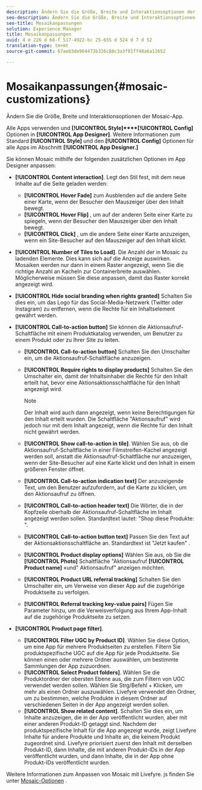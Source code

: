 ```yaml
---
description: Ändern Sie die Größe, Breite und Interaktionsoptionen der Mosaic-App.
seo-description: Ändern Sie die Größe, Breite und Interaktionsoptionen der Mosaic-App.
seo-title: Mosaikanpassungen
solution: Experience Manager
title: Mosaikanpassungen
uuid: 4 e 226 d 68-f 517-4922-bc 25-655 d 524 d 7 d 52
translation-type: tm+mt
source-git-commit: 67aeb3de964473b326c88c3a3f81ff48a6a12652

---
```



# Mosaikanpassungen{#mosaic-customizations}

Ändern Sie die Größe, Breite und Interaktionsoptionen der Mosaic-App.

Alle Apps verwenden und **[!UICONTROL Style]****[!UICONTROL Config]** Optionen in **[!UICONTROL App Designer]**. Weitere Informationen zum Standard **[!UICONTROL Style]** und den **[!UICONTROL Config]** Optionen für alle Apps im Abschnitt **[!UICONTROL App Designer.]**

Sie können Mosaic mithilfe der folgenden zusätzlichen Optionen im App Designer anpassen:

* **[!UICONTROL Content interaction]**. Legt den Stil fest, mit dem neue Inhalte auf die Seite geladen werden:

   * **[!UICONTROL Hover Fade]** zum Ausblenden auf die andere Seite einer Karte, wenn der Besucher den Mauszeiger über den Inhalt bewegt.
   * **[!UICONTROL Hover Flip]** , um auf der anderen Seite einer Karte zu spiegeln, wenn der Besucher den Mauszeiger über den Inhalt bewegt.
   * **[!UICONTROL Click]** , um die andere Seite einer Karte anzuzeigen, wenn ein Site-Besucher auf den Mauszeiger auf den Inhalt klickt.

* **[!UICONTROL Number of Tiles to Load]**. Die Anzahl der in Mosaic zu ladenden Elemente. Dies kann sich auf die Anzeige auswirken. Mosaiken werden nur dann in einem Raster angezeigt, wenn Sie die richtige Anzahl an Kacheln zur Containerbreite auswählen. Möglicherweise müssen Sie diese anpassen, damit das Raster korrekt angezeigt wird.
* **[!UICONTROL Hide social branding when rights granted]** Schalten Sie dies ein, um das Logo für das Social-Media-Netzwerk (Twitter oder Instagram) zu entfernen, wenn die Rechte für ein Inhaltselement gewährt werden.

* **[!UICONTROL Call-to-action button]** Sie können die Aktionsaufruf-Schaltfläche mit einem Produktkatalog verwenden, um Benutzer zu einem Produkt oder zu Ihrer Site zu leiten.

   * **[!UICONTROL Call-to-action button]** Schalten Sie den Umschalter ein, um die Aktionsaufruf-Schaltfläche anzuzeigen.

   * **[!UICONTROL Require rights to display products]** Schalten Sie den Umschalter ein, damit der Inhaltsinhaber die Rechte für den Inhalt erteilt hat, bevor eine Aktionsaktionsschaltfläche für den Inhalt angezeigt wird.

      >[!NOTE]
      >
      >Der Inhalt wird auch dann angezeigt, wenn keine Berechtigungen für den Inhalt erteilt wurden. Die Schaltfläche &quot;Aktionsaufruf&quot; wird jedoch nur mit dem Inhalt angezeigt, wenn die Rechte für den Inhalt nicht gewährt werden.

   * **[!UICONTROL Show call-to-action in tile]**. Wählen Sie aus, ob die Aktionsaufruf-Schaltfläche in einer Filmstreifen-Kachel angezeigt werden soll, anstatt die Aktionsaufruf-Schaltfläche nur anzuzeigen, wenn der Site-Besucher auf eine Karte klickt und den Inhalt in einem größeren Fenster öffnet.
   * **[!UICONTROL Call-to-action indication text]** Der anzuzeigende Text, um den Benutzer aufzufordern, auf die Karte zu klicken, um den Aktionsaufruf zu öffnen.

   * **[!UICONTROL Call-to-action header text]** Die Wörter, die in der Kopfzeile oberhalb der Aktionsaufruf-Schaltfläche im Inhalt angezeigt werden sollen. Standardtext lautet: &quot;Shop diese Produkte: &quot;.

   * **[!UICONTROL Call-to-action button text]** Passen Sie den Text auf der Aktionsaktionsschaltfläche an. Standardtext ist &quot;Jetzt kaufen&quot; .

   * **[!UICONTROL Product display options]** Wählen Sie aus, ob Sie die **[!UICONTROL Photo]** Schaltfläche &quot;Aktionsaufruf **[!UICONTROL Product name]** «und&quot; Aktionsaufruf&quot; anzeigen möchten.

   * **[!UICONTROL Product URL referral tracking]** Schalten Sie den Umschalter ein, um Verweise von dieser App auf die zugehörige Produktseite zu verfolgen.

   * **[!UICONTROL Referral tracking key-value pairs]** Fügen Sie Parameter hinzu, um die Verweisverfolgung aus Ihrem App-Inhalt auf die zugehörige Produktseite zu setzen.

* **[!UICONTROL Product page filter]**.

   * **[!UICONTROL Filter UGC by Product ID]**. Wählen Sie diese Option, um eine App für mehrere Produktseiten zu erstellen. Filtern Sie produktspezifische UGC auf die App für jede Produktseite. Sie können einen oder mehrere Ordner auswählen, um bestimmte Sammlungen der App zuzuordnen.
   * **[!UICONTROL Select Product folders]**. Wählen Sie die Produktordner der obersten Ebene aus, die zum Filtern von UGC verwendet werden sollen. Wählen Sie Strg/Befehl + Klicken, um mehr als einen Ordner auszuwählen. Livefyre verwendet den Ordner, um zu bestimmen, welche Produkte in diesem Ordner auf verschiedenen Seiten in der App angezeigt werden sollen.
   * **[!UICONTROL Show related content]**. Schalten Sie dies ein, um Inhalte anzuzeigen, die in der App veröffentlicht wurden, aber mit einer anderen Produkt-ID getaggt sind. Nachdem der produktspezifische Inhalt für die App angezeigt wurde, zeigt Livefyre Inhalte für andere Produkte und Inhalte an, die keinem Produkt zugeordnet sind. Livefyre priorisiert zuerst den Inhalt mit derselben Produkt-ID, dann Inhalte, die mit anderen Produkt-IDs in der App veröffentlicht wurden, und dann Inhalte, die in der App ohne Produkt-IDs veröffentlicht wurden.

Weitere Informationen zum Anpassen von Mosaic mit Livefyre. js finden Sie unter [Mosaic-Optionen](/help/implementation/c-getting-started/c-implementation-process/c-using-livefyre.js-to-create-customize-and-use-apps-on-your-site.md) .
